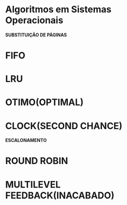 # Algoritmos em Sistemas Operacionais

#### SUBSTITUIÇÃO DE PÁGINAS ####
# FIFO
# LRU
# OTIMO(OPTIMAL)
# CLOCK(SECOND CHANCE)
#### ESCALONAMENTO #### 
# ROUND ROBIN
# MULTILEVEL FEEDBACK(INACABADO)
 
